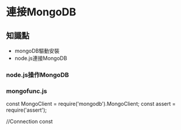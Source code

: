 連接MongoDB
======================

## 知識點

* mongoDB驅動安裝
* node.js連接MongoDB

### node.js操作MongoDB

### mongofunc.js

const MongoClient = require('mongodb').MongoClient;
const assert = require('assert');

//Connection 
const 


